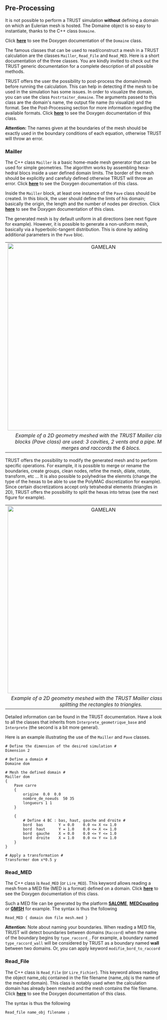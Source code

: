 ## Pre-Processing

It is not possible to perform a TRUST simulation **without** defining a domain on which an Eulerian mesh is hosted. The Domaine object is so easy to instantiate, thanks to the C++ class `Domaine`. 

Click **[here](https://cea-trust-platform.github.io/TRUST_Doxygen.github.io/html/classDomaine.html)** to see the Doxygen documentation of the `Domaine` class.

The famous classes that can be used to read/construct a mesh in a TRUST calculation are the classes `Mailler`, `Read_File` and `Read_MED`. Here is a short documentation of the three classes. You are kindly invited to check out the TRUST generic documentation for a complete description of all possible methods.

TRUST offers the user the possibility to post-process the domain/mesh before running the calculation. This can help in detecting if the mesh to be used in the simulation has some issues. In order to visualize the domain, you can use the class `Postrtaiter_domaine`. The arguments passed to this class are the domain's name, the output file name (to visualize) and the format. See the Post-Processing section for more information regarding the available formats. Click **[here](https://cea-trust-platform.github.io/TRUST_Doxygen.github.io/html/classPostraiter__domaine.html)** to see the Doxygen documentation of this class.

**Attention:** The names given at the boundaries of the mesh should be exactly used in the boundary conditions of each equation, otherwise TRUST will throw an error.

### Mailler

The C++ class `Mailler` is a basic home-made mesh generator that can be used for simple geometries. The algorithm works by assembling hexa-hedral blocs inside a user defined domain limits. The border of the mesh should be explicitly and carefuly defined otherwise TRUST will throw an error. Click **[here](https://cea-trust-platform.github.io/TRUST_Doxygen.github.io/html/classMailler.html)** to see the Doxygen documentation of this class.

Inside the `Mailler` block, at least one instance of the `Pave` class should be created. In this block, the user should define the limts of his domain; basically the origin, the length and the number of nodes per direction. Click **[here](https://cea-trust-platform.github.io/TRUST_Doxygen.github.io/html/classPave.html)** to see the Doxygen documentation of this class.

The generated mesh is by default uniform in all directions (see next figure for example). However, it is possible to generate a non-uniform mesh, basically via a hyperbolic-tangent distribution. This is done by adding additional parameters in the `Pave` bloc. 

<style>
td, th {
   border: none!important;
}
</style>

| |
| :---: |
| <img src="https://github.com/cea-trust-platform/cea-trust-platform.github.io/blob/master/images/illustrations/mesh_gamelan.png?raw=true" alt="GAMELAN" width="600"/> | 
|*Example of a 2D geometry meshed with the TRUST Mailler class. Here, 6 blocks (Pave class) are used: 3 cavities, 2 vents and a pipe. Mailler class merges and raccords the 6 blocs.* |

TRUST offers the possibility to modify the generated mesh and to perform specific operations. For example, it is possible to merge or rename the boundaries, create groups, clean nodes, refine the mesh, dilate, rotate, transform, etc ... It is also possible to polyhedrise the elemnts (change the type of the hexas to be able to use the PolyMAC discretization for example). Since certain discretizations accept only tetrahedral elements (triangles in 2D), TRUST offers the possibility to split the hexas into tetras (see the next figure for example).

| |
| :---: |
| <img src="https://github.com/cea-trust-platform/cea-trust-platform.github.io/blob/master/images/illustrations/mesh_gamelan2.png?raw=true" alt="GAMELAN" width="600"/> | 
|*Example of a 2D geometry meshed with the TRUST Mailler class followed by splitting the rectangles to triangles.* |

Detailed information can be found in the TRUST documentation. Have a look to all the classes that inherits from `Interprete_geometrique_base` and `Interprete` (the second is a bit more general).

Here is an example illustrating the use of the `Mailler` and `Pave` classes.

	# Define the dimension of the desired simulation #
	Dimension 2
	
	# Define a domain #
	Domaine dom
	
	# Mesh the defined domain #
	Mailler dom
	{
	    Pave carre
	    {
	        origine  0.0  0.0
	        nombre_de_noeuds  50 35
	        longueurs 1 1
	    }
	    
	    {
			# Define 4 BC : bas, haut, gauche and droite #
	        bord  bas       Y = 0.0    0.0 <= X <= 1.0
	        bord  haut      Y = 1.0    0.0 <= X <= 1.0
	        bord  gauche    X = 0.0    0.0 <= Y <= 1.0
	        bord  droite    X = 1.0    0.0 <= Y <= 1.0
	    }
	}
	
	# Apply a transformation #
	Transformer dom x*0.5 y
	
### Read_MED

The C++ class is `Read_MED` (or `Lire_MED`). This keyword allows reading a mesh from a MED file (MED is a format) defined on a domain. Click **[here](https://cea-trust-platform.github.io/TRUST_Doxygen.github.io/html/classLireMED.html)** to see the Doxygen documentation of this class.

Such a MED file can be generated by the platform **[SALOME](https://www.salome-platform.org/?lang=fr)**, **[MEDCoupling](https://docs.salome-platform.org/latest/dev/MEDCoupling/developer/index.html)** or **[GMSH](https://gmsh.info/)** for example. The syntax is thus the following

	Read_MED { domain dom file mesh.med }

**Attention:** Note about naming your boundaries. When reading a MED file, TRUST will detect boundaries between domains (`Raccord`) when the name of the boundary begins by `type_raccord_`. For example, a boundary named `type_raccord_wall`  will be considered by TRUST as a boundary named **wall** between two domains. Or, you can apply keyword `modifie_bord_to_raccord`

### Read_File

The C++ class is `Read_File` (or `Lire_Fichier`). This keyword allows reading the object name_obj contained in the file filename (name_obj is the name of the meshed domain). This class is notably used when the calculation domain has already been meshed and the mesh contains the file filename. Click **[here](https://cea-trust-platform.github.io/TRUST_Doxygen.github.io/html/classLire__Fichier.html)** to see the Doxygen documentation of this class.


The syntax is thus the following

	Read_file name_obj filename ;
